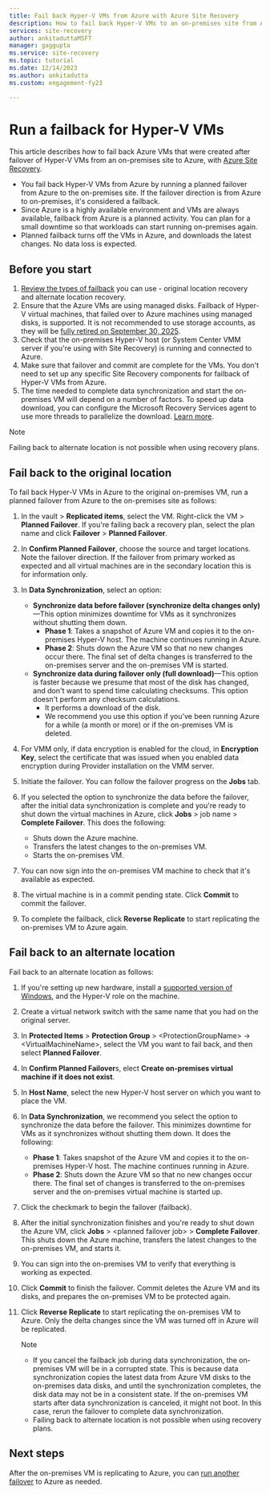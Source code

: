 ```yaml
---
title: Fail back Hyper-V VMs from Azure with Azure Site Recovery 
description: How to fail back Hyper-V VMs to an on-premises site from Azure with Azure Site Recovery.
services: site-recovery
author: ankitaduttaMSFT
manager: gaggupta
ms.service: site-recovery
ms.topic: tutorial
ms.date: 12/14/2023
ms.author: ankitadutta
ms.custom: engagement-fy23

---
```


# Run a failback for Hyper-V VMs

This article describes how to fail back Azure VMs that were created after failover of Hyper-V VMs from an on-premises site to Azure, with [Azure Site Recovery](site-recovery-overview.md).

- You fail back Hyper-V VMs from Azure by running a planned failover from Azure to the on-premises site. If the failover direction is from Azure to on-premises, it's considered a failback.
- Since Azure is a highly available environment and VMs are always available, failback from Azure is a planned activity. You can plan for a small downtime so that workloads can start running on-premises again. 
- Planned failback turns off the VMs in Azure, and downloads the latest changes. No data loss is expected.

## Before you start

1. [Review the types of failback](failover-failback-overview.md#hyper-v-reprotectionfailback) you can use - original location recovery and alternate location recovery.
2. Ensure that the Azure VMs are using managed disks. Failback of Hyper-V virtual machines, that failed over to Azure machines using managed disks, is supported. It is not recommended to use storage accounts, as they will be [fully retired on September 30, 2025](../virtual-machines/unmanaged-disks-deprecation.md).
3. Check that the on-premises Hyper-V host (or System Center VMM server if you're using with Site Recovery) is running and connected to Azure. 
4. Make sure that failover and commit are complete for the VMs. You don't need to set up any specific Site Recovery components for failback of Hyper-V VMs from Azure.
5. The time needed to complete data synchronization and start the on-premises VM will depend on a number of factors. To speed up data download, you can configure the Microsoft Recovery Services agent to use more threads to parallelize the download. [Learn more](https://support.microsoft.com/help/3056159/how-to-manage-on-premises-to-azure-protection-network-bandwidth-usage).

>[!NOTE]
> Failing back to alternate location is not possible when using recovery plans. 

## Fail back to the original location

To fail back Hyper-V VMs in Azure to the original on-premises VM, run a planned failover from Azure to the on-premises site as follows:

1. In the vault > **Replicated items**, select the VM. Right-click the VM > **Planned Failover**. If you're failing back a recovery plan, select the plan name and click **Failover** > **Planned Failover**.
2. In **Confirm Planned Failover**, choose the source and target locations. Note the failover direction. If the failover from primary worked as expected and all virtual machines are in the secondary location this is for information only.
3. In **Data Synchronization**, select an option:
	- **Synchronize data before failover (synchronize delta changes only)**—This option minimizes downtime for VMs as it synchronizes without shutting them down.
		- **Phase 1**: Takes a snapshot of Azure VM and copies it to the on-premises Hyper-V host. The machine continues running in Azure.
		- **Phase 2**: Shuts down the Azure VM so that no new changes occur there. The final set of delta changes is transferred to the on-premises server and the on-premises VM is started.
	- **Synchronize data during failover only (full download)**—This option is faster because we presume that most of the disk has changed, and don't want to spend time calculating checksums. This option doesn't perform any checksum calculations.
	    - It performs a download of the disk. 
		- We recommend you use this option if you've been running Azure for a while (a month or more) or if the on-premises VM is deleted.

4. For VMM only, if data encryption is enabled for the cloud, in **Encryption Key**, select the certificate that was issued when you enabled data encryption during Provider installation on the VMM server.
5. Initiate the failover. You can follow the failover progress on the **Jobs** tab.
6. If you selected the option to synchronize the data before the failover, after the initial data synchronization is complete and you're ready to shut down the virtual machines in Azure, click **Jobs** > job name > **Complete Failover**. This does the following:
    - Shuts down the Azure machine.
	- Transfers the latest changes to the on-premises VM.
	- Starts the on-premises VM.
7. You can now sign into the on-premises VM machine to check that it's available as expected.
8. The virtual machine is in a commit pending state. Click **Commit** to commit the failover.
9. To complete the failback, click **Reverse Replicate** to start replicating the on-premises VM to Azure again.



## Fail back to an alternate location 

Fail back to an alternate location as follows:

1. If you're setting up new hardware, install a [supported version of Windows](hyper-v-azure-support-matrix.md#replicated-vms), and the Hyper-V role on the machine.
2. Create a virtual network switch with the same name that you had on the original server.
3. In **Protected Items** > **Protection Group** > \<ProtectionGroupName> -> \<VirtualMachineName>, select the VM you want to fail back, and then select **Planned Failover**.
4. In **Confirm Planned Failover**s, elect **Create on-premises virtual machine if it does not exist**.
5. In **Host Name**, select the new Hyper-V host server on which you want to place the VM.
6. In **Data Synchronization**, we recommend you select the option to synchronize the data before the failover. This minimizes downtime for VMs as it synchronizes without shutting them down. It does the following:
	- **Phase 1**: Takes snapshot of the Azure VM and copies it to the on-premises Hyper-V host. The machine continues running in Azure.
	- **Phase 2**: Shuts down the Azure VM so that no new changes occur there. The final set of changes is transferred to the on-premises server and the on-premises virtual machine is started up.
	
7. Click the checkmark to begin the failover (failback).
8. After the initial synchronization finishes and you're ready to shut down the Azure VM, click **Jobs** > \<planned failover job> > **Complete Failover**. This shuts down the Azure machine, transfers the latest changes to the on-premises VM, and starts it.
9. You can sign into the on-premises VM to verify that everything is working as expected.
10. Click **Commit** to finish the failover. Commit deletes the Azure VM and its disks, and prepares the on-premises VM to be protected again.
10. Click **Reverse Replicate** to start replicating the on-premises VM to Azure. Only the delta changes since the VM was turned off in Azure will be replicated.

    > [!NOTE]
    > - If you cancel the failback job during data synchronization, the on-premises VM will be in a corrupted state. This is because data synchronization copies the latest data from Azure VM disks to the on-premises data disks, and until the synchronization completes, the disk data may not be in a consistent state. If the on-premises VM starts after data synchronization is canceled, it might not boot. In this case, rerun the failover to complete data synchronization.
	> - Failing back to alternate location is not possible when using recovery plans. 



## Next steps
After the on-premises VM is replicating to Azure, you can [run another failover](site-recovery-failover.md) to Azure as needed.
